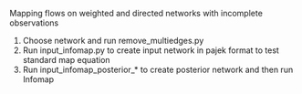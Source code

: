 Mapping flows on weighted and directed networks with incomplete observations

1. Choose network and run remove_multiedges.py
2. Run input_infomap.py to create input network in pajek format to test standard map equation
3. Run input_infomap_posterior_* to create posterior network and then run Infomap
